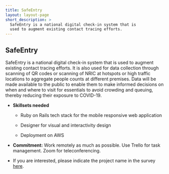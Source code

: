 ```yaml
---
title: SafeEntry
layout: layout-page
short_description: >
  SafeEntry is a national digital check-in system that is 
  used to augment existing contact tracing efforts.
---
```


## SafeEntry

SafeEntry is a national digital check-in system that is used to augment existing contact tracing efforts. It is also used for data collection through scanning of QR codes or scanning of NRIC at hotspots or high traffic locations to aggregate people counts at different premises. Data will be made available to the public to enable them to make informed decisions on when and where to visit for essentials to avoid crowding and queuing, thereby reducing their exposure to COVID-19.

- **Skillsets needed**

  - Ruby on Rails tech stack for the mobile responsive web application

  - Designer for visual and interactivity design

  - Deployment on AWS

- **Commitment:** Work remotely as much as possible. Use Trello for task management. Zoom for teleconferencing.

- If you are interested, please indicate the project name in the survey [here](https://go.gov.sg/govtech-volunteers).
